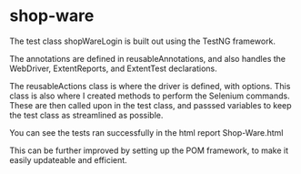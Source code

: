 # shop-ware

The test class shopWareLogin is built out using the TestNG framework.

The annotations are defined in reusableAnnotations, and also handles the WebDriver, ExtentReports, and ExtentTest declarations.

The reusableActions class is where the driver is defined, with options. This class is also where I created methods to perform the Selenium commands. These are then called upon in the test class, and passsed variables to keep the test class as streamlined as possible.

You can see the tests ran successfully in the html report Shop-Ware.html

This can be further improved by setting up the POM framework, to make it easily updateable and efficient.
